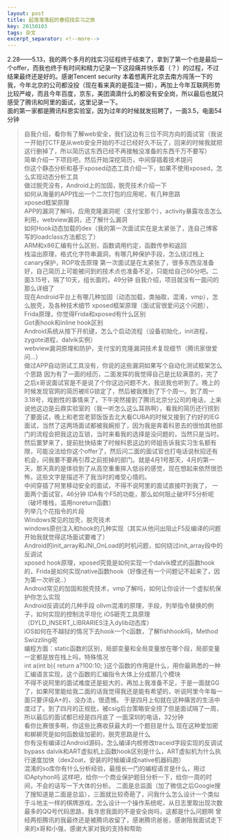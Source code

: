 ```yaml
---
layout: post
title: 起落落落起的春招找实习之旅
key: 20150103
tags: 杂文
excerpt_separator: <!--more-->
---
```

2.28——5.13，我的两个多月的找实习征程终于结束了，拿到了第一个也是最后一个offer，而我也终于有时间和精力记录一下这段痛并快乐着（？）的过程，不过结果最终还是好的。感谢Tencent security   <!--more-->
本着想离开北京去南方闯荡一下的我，今年北京的公司都没投（现在看来真的是孤注一掷），再加上今年互联网形势比较严峻，而且今年百度，京东，美团滴滴什么的都没有安全岗，所以最后也就只感受了腾讯和阿里的面试，这里记录一下。  
面的第一家都是腾讯科恩实验室，因为过年的时候就发招聘了，一面3.5，电面54分钟
> 自我介绍，看你有了解web安全，我们这边有三位不同方向的面试官（我说一开始打CTF是从web安全开始的不过已经好久不玩了，回来的时候我就把这行删掉了，所以简历这东西已经不再接触没准备的东西千万不要写）  
> 简单介绍一下项目吧，然后开始深挖简历，中间穿插着技术提问  
> 你这个静态分析和基于xposed动态工具介绍一下，如果不使用xposed，怎么实现动态分析工具  
> 做过脱壳没有，Android上的加固，脱壳技术介绍一下  
> 如何从海量的APP找出一个二次打包的应用呢，有几种思路  
> xposed框架原理  
> APP的漏洞了解吗，应用克隆漏洞呢（支付宝那个），activity暴露攻击怎么利用，webview漏洞，还了解什么漏洞  
> 如何Hook动态加载的dex（我的第一次面试实在是太紧张了，连自己博客写的loadclass方法都忘了）  
> ARM和x86汇编有什么区别，函数调用约定，函数传参和返回  
> 栈溢出原理，格式化字符串漏洞，有哪几种保护手段，怎么绕过栈上canary保护，ROP攻击原理
第一次面试是在太紧张了，很多东西没准备好，自己简历上可能被问到的技术点也准备不足，只能给自己60分吧。二面3.15号，隔了10天，组长面的，49分钟
> 自我介绍，项目就没有一面问的那么详细了  
> 现在Android平台上有哪几种加固（动态加载，类抽取，混淆，vmp），怎么脱壳，及各种技术细节 
> xposed框架原理（面试官很爱问这个问题），Frida原理，你觉得Frida和xposed有什么区别  
> Got表hook和inline hook区别  
> Android系统从按下开机键，怎么个启动流程（设备初始化，init进程，zygote进程，dalvik实例）  
> webview漏洞原理和防护，支付宝的克隆漏洞技术复现细节（腾讯家很爱问...）  
> 做过APP自动测试工具没有，你说的这些漏洞如果写个自动化测试框架怎么个思路
因为有了一面的经历，二面发挥的我觉得自己是比较满意的，完了之后x哥说面试官是不是说了个你这边问题不大，我说我也听到了。晚上的时候发现官网的简历被IEG锁定了，然后被我推到了下个周一。到了周一3.18号，戏剧性的事情来了，下午突然接到了腾讯北京分公司的电话，上来说他这边是云鼎实验室的（我一听怎么这么耳熟啊），看我的简历还行捞到了要面试，晚上和老宫老郭饭饭去北大看CUBA的时候又接到了约好的IEG面试，当然了这两场面试都被我婉拒了，因为我是奔着科恩去的很怕其他部门的流程会把我这边互锁，当时来看我的选择是没问题的，当然只是当时。然后噩梦来了，提前批快结束了时候科恩这边的师姐告诉我实习生名额有限，可能没法给你这个offer了，然后问二面的面试官也打电话说秋招还有机会，问我要不要再引荐之前拒掉的部门。就是4月1号那天，4月的第一天，那天真的是体验到了从高空重重摔入低谷的感觉，现在想起来依然很恐怖，这些文字是描述不了我当时的难受心情的。  
中间穿插了阿里移动安全的面试，不得不说阿里的面试直接吓到我了， 一面两个面试官，46分钟 
> IDA有个F5的功能，那么如何阻止破坏F5分析呢（破坏堆栈，滥用noreturn函数）  
> 列举几个花指令的片段  
> Windows常见的加壳，脱壳技术  
> windows原创注入和hook的几种实现（其实从他问出阻止F5反编译的问题开始我就觉得这场面试要难了）  
> Android的init_array和JNI_OnLoad的时机问题，如何绕过init_array段中的反调试  
> xposed hook原理，xposed究竟是如何实现一个dalvik模式的函数hook的，Frida是如何实现native函数hook（好像还有一个问题记不起来了，因为第一次听说..）  
> Android常见的加固和脱壳技术，vmp了解吗，如何让你设计一个虚拟机保护你怎么实现  
> Android反调试的几种手段
> ollvm混淆的原理，手段，列举指令替换的例子，如何实现的控制流平坦化
> iOS砸壳工具原理（DYLD_INSERT_LIBRARIES注入dylib动态库）  
> iOS如何在不越狱的情况下去hook一个c函数，了解fishhook吗，Method Swizzling呢  
> 编程方面：static函数的区别，局部变量和全局变量放在哪个段，局部变量一定都是放在栈上吗，特殊情况  
> int a(int b){
	return a?100:10;
}这个函数的作用是什么，用你最熟悉的一种汇编语言实现，这个函数的汇编指令大体上分成那几个模块  
不得不说阿里的面试难度还是挺大的，再加上我准备不足，于是一面就GG了，如果阿里能给我二面的话我觉得我还是能有希望的，听说阿里今年每一面只要评级A+的，没办法，很遗憾。
于是四月上旬就在这种痛苦的生活中度过了。到了四月的正规批，被csig后台策略安全捞了但是面试隔了一周，所以最后的面试都已经是四月底了
一面深圳的电话，32分钟  
> 看你比赛很多啊，你这些比赛收获最大的一个题目是什么
> 现在这种爱加密和梆梆壳是如何函数级加密的，脱壳思路是什么  
> 你有没有编译过Android源码，怎么编译内核修改traceid字段实现的反调试bypass
> dalvik和ART虚拟机上函数hook区别是什么，ART虚拟机为什么执行速度加快（dex2oat，安装的时候编译成native机器码跑）  
> 混淆的so库你有什么分析经验，最擅长一门的编程语言是什么，用过IDAptyhon吗
> 这样吧，给你一个商业保护题目分析一下，给你一周的时间，不会的话写一下大体的分析。
二面是总监面（加了微信之后Google搜了搜知道是二面是总监），三面就比较奇葩了，问我什么怎么设计一个类似于斗地主一样的棋牌游戏，怎么设计一个操作系统呢，从日志里取出现次数最多的QQ号代码思路，我寻思我面的不是安全岗吗，这都是什么问题啊
曾经两拒腾讯的我最终还是被腾讯收留了，感谢腾讯爸爸，感谢陪我面试走下来的x哥和小强，感谢大家对我的支持和帮助

